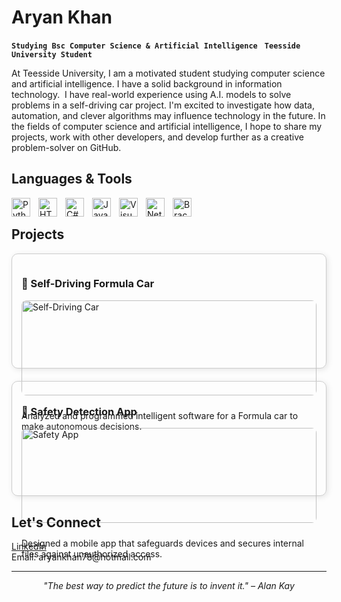 # Aryan Khan


  **`Studying Bsc Computer Science & Artificial Intelligence `**
  **`Teesside University Student`**



<p>
At Teesside University, I am a motivated student studying computer science and artificial intelligence. I have a solid background in information technology.  I have real-world experience using A.I. models to solve problems in a self-driving car project.  I'm excited to investigate how data, automation, and clever algorithms may influence technology in the future.  In the fields of computer science and artificial intelligence, I hope to share my projects, work with other developers, and develop further as a creative problem-solver on GitHub.
</p>



## Languages & Tools

  <img align="left"  style="padding-right:10px;" src="https://cdn.jsdelivr.net/gh/devicons/devicon/icons/python/python-original.svg" alt="Python" width="30"/>
  <img align="left"  style="padding-right:10px;"  src="https://cdn.jsdelivr.net/gh/devicons/devicon/icons/html5/html5-original.svg" alt="HTML" width="30"/>
  <img align="left"  style="padding-right:10px;"  src="https://cdn.jsdelivr.net/gh/devicons/devicon@latest/icons/csharp/csharp-original.svg" alt="C#" width="30"/>
  <img align="left"  style="padding-right:10px;"  src="https://cdn.jsdelivr.net/gh/devicons/devicon/icons/java/java-original.svg" alt="Java" width="30"/>
  <img align="left"  style="padding-right:10px;"  src="https://cdn.jsdelivr.net/gh/devicons/devicon/icons/visualstudio/visualstudio-plain.svg" alt="Visual Studio" width="30"/>
  <img align="left"  style="padding-right:10px;"  src="https://cdn.jsdelivr.net/gh/devicons/devicon/icons/netbeans/netbeans-original.svg" alt="NetBeans" width="30"/>
  <img align="left"  style="padding-right:10px;"  src="https://files.svgcdn.io/logos/brackets.png" alt="Brackets" width="30"/>
 <br/>


## Projects

<div style="display: flex; flex-wrap: wrap; gap: 20px;">

  <!-- Project 1 -->
  <div style="flex: 1; min-width: 300px; border: 1px solid #ccc; border-radius: 10px; padding: 15px; box-shadow: 2px 2px 10px rgba(0,0,0,0.1);">
    <h3>🧠 Self-Driving Formula Car</h3>
    <img src="https://via.placeholder.com/300x150?text=Formula+Car+Project" alt="Self-Driving Car" style="width: 100%; border-radius: 8px; margin-bottom: 10px;">
    <p>Analyzed and programmed intelligent software for a Formula car to make autonomous decisions.</p>
  </div>

  <!-- Project 2 -->
  <div style="flex: 1; min-width: 300px; border: 1px solid #ccc; border-radius: 10px; padding: 15px; box-shadow: 2px 2px 10px rgba(0,0,0,0.1);">
    <h3>🔐 Safety Detection App</h3>
    <img src="https://via.placeholder.com/300x150?text=Safety+App" alt="Safety App" style="width: 100%; border-radius: 8px; margin-bottom: 10px;">
    <p>Designed a mobile app that safeguards devices and secures internal files against unauthorized access.</p>
  </div>

</div>


## Let's Connect
<ul style="list-style-type: none; padding-left: 0;">
  <li>
    <a href="https://www.linkedin.com/in/aryan-khan-a0183526b/" target="_blank" rel="noopener noreferrer">LinkedIn</a>
  </li>
  <li>Email: aryankhan78@hotmail.com</li>
</ul>



<hr>

<p align="center">
  <em>"The best way to predict the future is to invent it." – Alan Kay</em>
</p>
